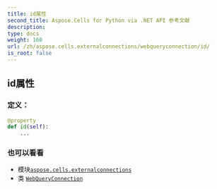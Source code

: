 ```yaml
---
title: id属性
second_title: Aspose.Cells for Python via .NET API 参考文献
description:
type: docs
weight: 160
url: /zh/aspose.cells.externalconnections/webqueryconnection/id/
is_root: false
---
```

## id属性
### 定义：
```python
@property
def id(self):
    ...
```

### 也可以看看
* 模块[`aspose.cells.externalconnections`](../../)
* 类 [`WebQueryConnection`](/cells/python-net/zh/aspose.cells.externalconnections/webqueryconnection)
